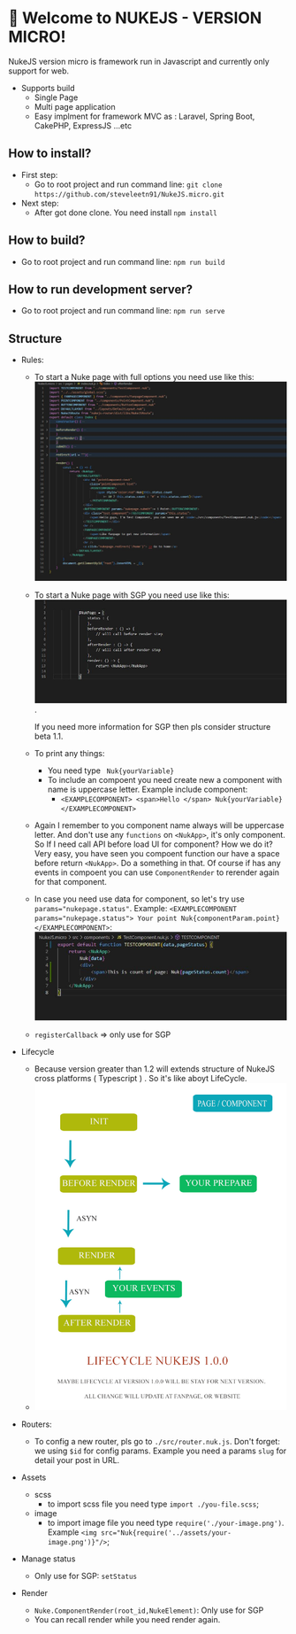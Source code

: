 # 🚀 Welcome to NUKEJS - VERSION MICRO!

NukeJS version micro is framework run in Javascript and currently only support for web. 

-   Supports build 
    + Single Page
    + Multi page application
    + Easy implment for framework MVC as : Laravel, Spring Boot, CakePHP, ExpressJS ...etc

## How to install? 

- First step: 
    - Go to root project and run command line: `git clone https://github.com/steveleetn91/NukeJS.micro.git`
- Next step:    
    - After got done clone. You need install `npm install`

## How to build? 
- Go to root project and run command line: `npm run build`
## How to run development server? 
- Go to root project and run command line: `npm run serve`
## Structure 

- Rules:
    - To start a Nuke page with full options you need use like this:
        ![image description](page-full.JPG)
    - To start a Nuke page with SGP you need use like this:
        ![image description](page.JPG). 

        If you need more information for SGP then pls consider structure beta 1.1.
    - To print any things:
        - You need type ` Nuk{yourVariable}`
        - To include an compoent you need create new a component with name is uppercase letter. Example include component:
            - ` <EXAMPLECOMPONENT> <span>Hello </span> Nuk{yourVariable} </EXAMPLECOMPONENT> `
    - Again I remember to you component name always will be uppercase letter. And don't use any `functions` on `<NukApp>`, it's only component. So If I need call API before load UI for component? How we do it? Very easy, you have seen you compoent function our have a space before return `<NukApp>`. Do a something in that. Of course if has any events in compoent you can use `ComponentRender` to rerender again for that component.
    - In case you need use data for component, so let's try use ` params="nukepage.status" `. Example: `<EXAMPLECOMPONENT params="nukepage.status"> Your point Nuk{componentParam.point} </EXAMPLECOMPONENT>`:
        ![image description](cpn.JPG)
    - `registerCallback` => only use for SGP 
- Lifecycle 
    - Because version greater than 1.2 will extends structure of NukeJS cross platforms ( Typescript ) . So it's like aboyt LifeCycle. 
    - ![image description](nukeJS-lifecycle.jpg)

- Routers:
    - To config a new router, pls go to `./src/router.nuk.js`. Don't forget: we using `$id` for config params. Example you need a params `slug` for detail your post in URL.

- Assets
    - scss 
        - to import scss file you need type `import ./you-file.scss`;
    - image 
        - to import image file you need type `require('./your-image.png')`. Example `<img src="Nuk{require('../assets/your-image.png')}"/>`;

- Manage status
    - Only use for SGP: `setStatus`
- Render 
    - `Nuke.ComponentRender(root_id,NukeElement)`: Only use for SGP
    - You can recall render while you need render again.
    